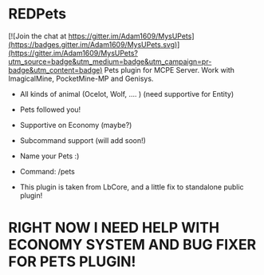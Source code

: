 # REDPets

[![Join the chat at https://gitter.im/Adam1609/MysUPets](https://badges.gitter.im/Adam1609/MysUPets.svg)](https://gitter.im/Adam1609/MysUPets?utm_source=badge&utm_medium=badge&utm_campaign=pr-badge&utm_content=badge)
Pets plugin for MCPE Server. Work with ImagicalMine, PocketMine-MP and Genisys.

- All kinds of animal (Ocelot, Wolf, .... ) (need supportive for Entity)

- Pets followed you!

- Supportive on Economy (maybe?)

- Subcommand support (will add soon!)

- Name your Pets :)
 
- Command: /pets

- This plugin is taken from LbCore, and a little fix to standalone public plugin! 
# RIGHT NOW I NEED HELP WITH ECONOMY SYSTEM AND BUG FIXER FOR PETS PLUGIN!


